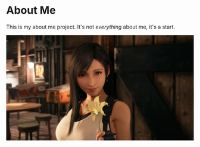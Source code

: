 # About Me

This is my about me project. It's not *everything* about me, it's a start.

![Picture of Tifa](tifa.jpg)